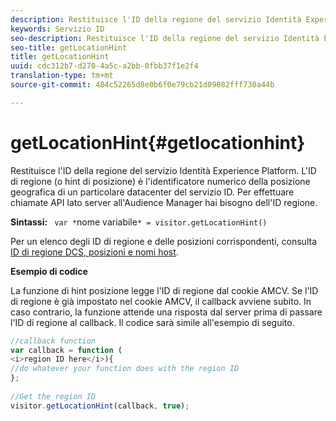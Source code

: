 ```yaml
---
description: Restituisce l'ID della regione del servizio Identità Experience Platform. L'ID di regione (o hint di posizione) è l'identificatore numerico della posizione geografica di un particolare datacenter del servizio ID. Per effettuare chiamate API lato server all'Audience Manager hai bisogno dell'ID regione.
keywords: Servizio ID
seo-description: Restituisce l'ID della regione del servizio Identità Experience Platform. L'ID di regione (o hint di posizione) è l'identificatore numerico della posizione geografica di un particolare datacenter del servizio ID. Per effettuare chiamate API lato server all'Audience Manager hai bisogno dell'ID regione.
seo-title: getLocationHint
title: getLocationHint
uuid: cdc312b7-d270-4a5c-a2bb-0fbb37f1e2f4
translation-type: tm+mt
source-git-commit: 484c52265d8e0b6f0e79cb21d09082fff730a44b

---
```



# getLocationHint{#getlocationhint}

Restituisce l&#39;ID della regione del servizio Identità Experience Platform. L&#39;ID di regione (o hint di posizione) è l&#39;identificatore numerico della posizione geografica di un particolare datacenter del servizio ID. Per effettuare chiamate API lato server all&#39;Audience Manager hai bisogno dell&#39;ID regione.

**Sintassi:** ` var *`nome variabile`* = visitor.getLocationHint()`

Per un elenco degli ID di regione e delle posizioni corrispondenti, consulta [ID di regione DCS, posizioni e nomi host](https://marketing.adobe.com/resources/help/en_US/aam/dcs-regions.html).

**Esempio di codice**

La funzione di hint posizione legge l&#39;ID di regione dal cookie AMCV. Se l&#39;ID di regione è già impostato nel cookie AMCV, il callback avviene subito. In caso contrario, la funzione attende una risposta dal server prima di passare l&#39;ID di regione al callback. Il codice sarà simile all&#39;esempio di seguito.

```js
//callback function 
var callback = function ( 
<i>region ID here</i>){ 
//do whatever your function does with the region ID 
}; 
 
//Get the region ID 
visitor.getLocationHint(callback, true); 
```

